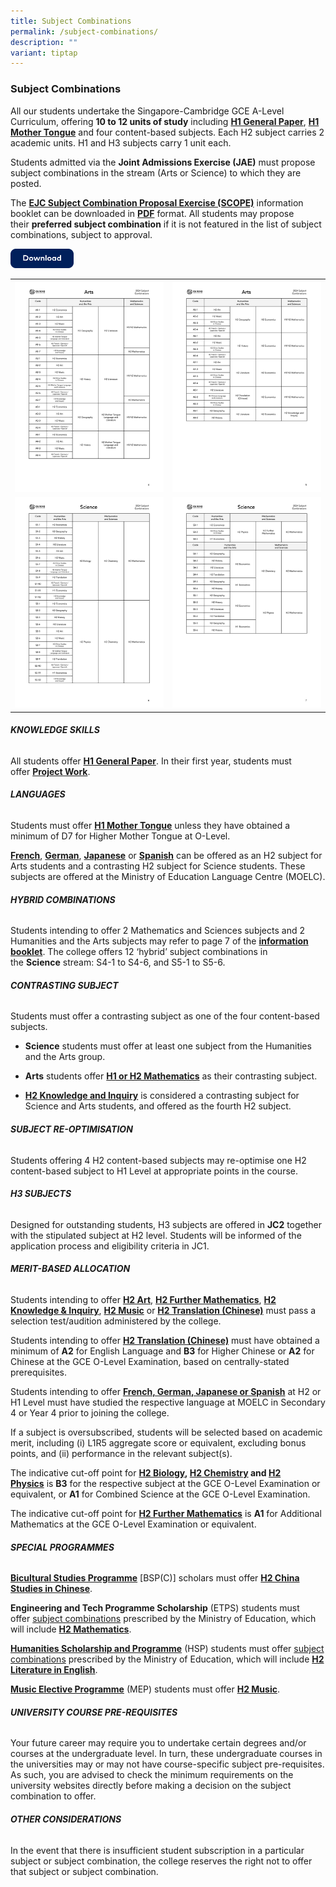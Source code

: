 ```yaml
---
title: Subject Combinations
permalink: /subject-combinations/
description: ""
variant: tiptap
---
```

<h3><strong>Subject Combinations</strong></h3>
<p>All our students undertake the Singapore-Cambridge GCE A-Level Curriculum,
offering&nbsp;<strong>10 to 12 units of study</strong>&nbsp;including <strong><a href="/academic-subjects/Knowledge-Skills/general-paper/" rel="noopener noreferrer nofollow" target="_blank">H1 General Paper</a></strong>, <strong><a href="/academic-subjects/Languages/mother-tongue-languages/" rel="noopener noreferrer nofollow" target="_blank">H1 Mother Tongue</a></strong> and
four content-based subjects. Each H2 subject carries 2 academic units.
H1 and H3 subjects carry 1 unit each.</p>
<p>Students admitted via the&nbsp;<strong>Joint Admissions Exercise (JAE)</strong>&nbsp;must
propose subject combinations in the stream (Arts or Science) to which they
are posted.</p>
<p>The&nbsp;<strong><a href="/files/EJC_SCOPE_2024.pdf" rel="noopener noreferrer nofollow" target="_blank">EJC Subject Combination Proposal Exercise (SCOPE)</a></strong>&nbsp;information
booklet can be downloaded in&nbsp;<strong><a href="/files/EJC_SCOPE_2024.pdf" rel="noopener noreferrer nofollow" target="_blank">PDF</a></strong>&nbsp;format.
All students may propose their&nbsp;<strong>preferred subject combination</strong>&nbsp;if
it is not featured in the list of subject combinations, subject to approval.</p>
<p></p><a class="isomer-image-wrapper" href="/files/EJC_SCOPE_2024.pdf"><img style="width: 20%;" height="auto" width="100%" alt="" src="/images/Download.png"></a>
<p></p>
<p></p>
<table>
<tbody>
<tr>
<th rowspan="1" colspan="1">
<div class="isomer-image-wrapper">
<img style="width: 100%" height="auto" width="100%" alt="Arts - A1 to A4" src="/images/2024/EJC_SCOPE_2024_1.jpg">
</div>
</th>
<th rowspan="1" colspan="1">
<div class="isomer-image-wrapper">
<img style="width: 100%" height="auto" width="100%" alt="Arts - A5 to A8" src="/images/2024/EJC_SCOPE_2024_2.jpg">
</div>
</th>
</tr>
<tr>
<td rowspan="1" colspan="1">
<div class="isomer-image-wrapper">
<img style="width: 100%" height="auto" width="100%" alt="Science - S1 to S2" src="/images/2024/EJC_SCOPE_2024_3.jpg">
</div>
</td>
<td rowspan="1" colspan="1">
<div class="isomer-image-wrapper">
<img style="width: 100%" height="auto" width="100%" alt="Science - S3 to S5" src="/images/2024/EJC_SCOPE_2024_4.jpg">
</div>
</td>
</tr>
</tbody>
</table>
<h6><strong>KNOWLEDGE SKILLS</strong></h6>
<p>All students offer&nbsp;<strong><a href="/subjects/gp/" rel="noopener noreferrer nofollow" target="_blank">H1 General Paper</a></strong>.
In their first year, students must offer&nbsp;<strong><a href="/subjects/pw/" rel="noopener noreferrer nofollow" target="_blank">Project Work</a></strong>.</p>
<h6><strong>LANGUAGES</strong></h6>
<p>Students must offer&nbsp;<strong><a href="/subjects/mtl/" rel="noopener noreferrer nofollow" target="_blank">H1 Mother Tongue</a></strong>&nbsp;unless
they have obtained a minimum of D7 for Higher Mother Tongue at O-Level.</p>
<p><strong><a href="/subjects/fl/" rel="noopener noreferrer nofollow" target="_blank">French</a></strong>,&nbsp;<strong><a href="/subjects/fl/" rel="noopener noreferrer nofollow" target="_blank">German</a></strong>,&nbsp;<strong><a href="/subjects/fl/" rel="noopener noreferrer nofollow" target="_blank">Japanese</a></strong>&nbsp;or&nbsp;<strong><a href="/subjects/fl/" rel="noopener noreferrer nofollow" target="_blank">Spanish</a></strong>&nbsp;can
be offered as an H2 subject for Arts students and a contrasting H2 subject
for Science students. These subjects are offered at the Ministry of Education
Language Centre (MOELC).</p>
<h6><strong>HYBRID COMBINATIONS</strong></h6>
<p>Students intending to offer 2 Mathematics and Sciences subjects and 2
Humanities and the Arts subjects may refer to page 7 of the&nbsp;<strong><a href="/files/EJC_SCOPE_2024.pdf" rel="noopener noreferrer nofollow" target="_blank">information booklet</a></strong>.&nbsp;The
college offers 12 ‘hybrid’ subject combinations in the&nbsp;<strong>Science</strong>&nbsp;stream:
S4-1 to S4-6, and S5-1 to S5-6.</p>
<h6><strong>CONTRASTING SUBJECT</strong></h6>
<p>Students must offer a contrasting subject as one of the four content-based
subjects.</p>
<ul data-tight="true" class="tight">
<li>
<p><strong>Science</strong>&nbsp;students must offer at least one subject
from the Humanities and the Arts group.</p>
</li>
<li>
<p><strong>Arts</strong>&nbsp;students offer&nbsp;<strong><a href="/subjects/maths/" rel="noopener noreferrer nofollow" target="_blank">H1 or H2 Mathematics</a></strong>&nbsp;as
their contrasting subject.</p>
</li>
<li>
<p><strong><a href="/subjects/ki/" rel="noopener noreferrer nofollow" target="_blank">H2 Knowledge and Inquiry</a></strong>&nbsp;is
considered a contrasting subject for Science and Arts students, and offered
as the fourth H2 subject.</p>
</li>
</ul>
<h6><strong>SUBJECT RE-OPTIMISATION</strong></h6>
<p>Students offering 4 H2 content-based subjects may re-optimise one H2 content-based
subject to H1 Level at appropriate points in the course.</p>
<h6><strong>H3 SUBJECTS</strong></h6>
<p>Designed for outstanding students, H3 subjects are offered in&nbsp;<strong>JC2</strong>&nbsp;together
with the stipulated subject at H2 level. Students will be informed of the
application process and eligibility criteria in JC1.</p>
<h6><strong>MERIT-BASED ALLOCATION</strong></h6>
<p>Students intending to offer&nbsp;<strong><a href="/subjects/art/" rel="noopener noreferrer nofollow" target="_blank">H2 Art</a></strong>,&nbsp;<strong><a href="/subjects/fmaths/" rel="noopener noreferrer nofollow" target="_blank">H2 Further Mathematics</a></strong>,&nbsp;<strong><a href="/subjects/ki/" rel="noopener noreferrer nofollow" target="_blank">H2 Knowledge &amp; Inquiry</a></strong>,&nbsp;<strong><a href="/subjects/music/" rel="noopener noreferrer nofollow" target="_blank">H2 Music</a></strong>&nbsp;or&nbsp;<strong><a href="/subjects/translation/" rel="noopener noreferrer nofollow" target="_blank">H2 Translation (Chinese)</a></strong>&nbsp;must
pass a selection test/audition administered by the college.</p>
<p>Students intending to offer&nbsp;<strong><a href="/subjects/translation/" rel="noopener noreferrer nofollow" target="_blank">H2 Translation (Chinese)</a></strong>&nbsp;must
have obtained a minimum of&nbsp;<strong>A2</strong>&nbsp;for English Language&nbsp;and&nbsp;<strong>B3</strong>&nbsp;for
Higher Chinese or&nbsp;<strong>A2</strong>&nbsp;for Chinese at the GCE
O-Level Examination, based on centrally-stated prerequisites.</p>
<p>Students intending to offer&nbsp;<strong><a href="/subjects/fl/" rel="noopener noreferrer nofollow" target="_blank">French, German, Japanese or Spanish</a></strong> at
H2 or H1 Level must have studied the respective language at MOELC in Secondary
4 or Year 4 prior to joining the college.</p>
<p>If a subject is oversubscribed, students will be selected based on academic
merit, including (i) L1R5 aggregate score or equivalent, excluding bonus
points, and (ii) performance in the relevant subject(s).</p>
<p>The indicative cut-off point for&nbsp;<strong><a href="/subjects/bio/" rel="noopener noreferrer nofollow" target="_blank">H2 Biology</a>,&nbsp;<a href="/subjects/chem/" rel="noopener noreferrer nofollow" target="_blank">H2 Chemistry</a>&nbsp;and&nbsp;<a href="/subjects/phy/" rel="noopener noreferrer nofollow" target="_blank">H2 Physics</a></strong>&nbsp;is&nbsp;<strong>B3</strong>&nbsp;for
the respective subject at the GCE O-Level Examination or equivalent, or&nbsp;<strong>A1</strong>&nbsp;for
Combined Science at the GCE O-Level Examination.</p>
<p>The indicative cut-off point for&nbsp;<strong><a href="/subjects/fmaths/" rel="noopener noreferrer nofollow" target="_blank">H2 Further Mathematics</a></strong>&nbsp;is&nbsp;<strong>A1</strong>&nbsp;for
Additional Mathematics at the GCE O-Level Examination or equivalent.</p>
<h6><strong>SPECIAL PROGRAMMES</strong></h6>
<p><strong><a href="/special-programmes/bsp/" rel="noopener noreferrer nofollow" target="_blank">Bicultural Studies Programme</a></strong>&nbsp;[BSP(C)]&nbsp;scholars
must offer&nbsp;<strong><a href="subjects/csc/" rel="noopener noreferrer nofollow" target="_blank">H2 China Studies in Chinese</a></strong>.</p>
<p><strong>Engineering and Tech Programme Scholarship</strong> (ETPS) students
must offer&nbsp;<a href="https://www.moe.gov.sg/financial-matters/awards-scholarships/programme-scholarships-pre-u" rel="noopener noreferrer nofollow" target="_blank">subject combinations</a> prescribed
by the Ministry of Education, which will include&nbsp;<strong><a href="/subjects/maths/" rel="noopener noreferrer nofollow" target="_blank">H2 Mathematics</a></strong>.</p>
<p><strong><a href="/special-programmes/hsp/" rel="noopener noreferrer nofollow" target="_blank">Humanities Scholarship and Programme</a></strong>&nbsp;(HSP)
students must offer&nbsp;<a href="https://www.moe.gov.sg/financial-matters/awards-scholarships/programme-scholarships-pre-u" rel="noopener noreferrer nofollow" target="_blank">subject combinations</a> prescribed
by the Ministry of Education, which will include&nbsp;<strong><a href="/subjects/lit/" rel="noopener noreferrer nofollow" target="_blank">H2 Literature in English</a></strong>.</p>
<p><strong><a href="/special-programmes/mep/" rel="noopener noreferrer nofollow" target="_blank">Music Elective Programme</a></strong>&nbsp;(MEP)
students must offer&nbsp;<strong><a href="/subjects/music/" rel="noopener noreferrer nofollow" target="_blank">H2 Music</a></strong>.</p>
<h6><strong>UNIVERSITY COURSE PRE-REQUISITES</strong></h6>
<p>Your future career may require you to undertake certain degrees and/or
courses at the&nbsp;undergraduate level. In turn, these undergraduate courses
in the universities may or may not have course-specific subject pre-requisites.
As such, you are advised to check the minimum requirements on the university
websites directly before making a decision on the subject combination to
offer.</p>
<h6><strong>OTHER CONSIDERATIONS</strong></h6>
<p>In the event that there is insufficient student subscription in a particular
subject or subject combination, the college reserves the right not to offer
that subject or subject combination.</p>